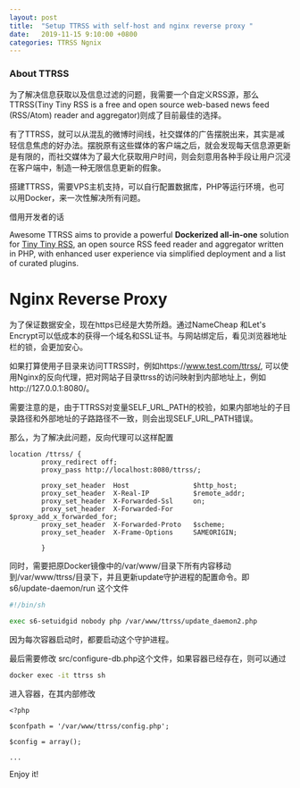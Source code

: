 ```yaml
---
layout: post
title:  "Setup TTRSS with self-host and nginx reverse proxy "
date:   2019-11-15 9:10:00 +0800
categories: TTRSS Ngnix
---
```


### About TTRSS

为了解决信息获取以及信息过滤的问题，我需要一个自定义RSS源，那么TTRSS(Tiny Tiny RSS is a free and open source web-based news feed (RSS/Atom) reader and aggregator)则成了目前最佳的选择。

有了TTRSS，就可以从混乱的微博时间线，社交媒体的广告摆脱出来，其实是减轻信息焦虑的好办法。摆脱原有这些媒体的客户端之后，就会发现每天信息源更新是有限的，而社交媒体为了最大化获取用户时间，则会刻意用各种手段让用户沉浸在客户端中，制造一种无限信息更新的假象。

搭建TTRSS，需要VPS主机支持，可以自行配置数据库，PHP等运行环境，也可以用Docker，来一次性解决所有问题。

[Awsome-TTRSS]: https://github.com/HenryQW/Awesome-TTRSS

借用开发者的话

Awesome TTRSS aims to provide a powerful **Dockerized all-in-one** solution for [Tiny Tiny RSS](https://tt-rss.org/), an open source RSS feed reader and aggregator written in PHP, with enhanced user experience via simplified deployment and a list of curated plugins. 



# Nginx Reverse Proxy

为了保证数据安全，现在https已经是大势所趋。通过NameCheap 和Let's Encrypt可以低成本的获得一个域名和SSL证书。与网站绑定后，看见浏览器地址栏的锁，会更加安心。

如果打算使用子目录来访问TTRSS时，例如https://www.test.com/ttrss/, 可以使用Nginx的反向代理，把对网站子目录ttrss的访问映射到内部地址上，例如http://127.0.0.1:8080/。

需要注意的是，由于TTRSS对变量SELF_URL_PATH的校验，如果内部地址的子目录路径和外部地址的子路路径不一致，则会出现SELF_URL_PATH错误。

那么，为了解决此问题，反向代理可以这样配置

```nginx
location /ttrss/ {
        proxy_redirect off;
        proxy_pass http://localhost:8080/ttrss/;

        proxy_set_header  Host                $http_host;
        proxy_set_header  X-Real-IP           $remote_addr;
        proxy_set_header  X-Forwarded-Ssl     on;
        proxy_set_header  X-Forwarded-For     $proxy_add_x_forwarded_for;
        proxy_set_header  X-Forwarded-Proto   $scheme;
        proxy_set_header  X-Frame-Options     SAMEORIGIN;

        }
```

同时，需要把原Docker镜像中的/var/www/目录下所有内容移动到/var/www/ttrss/目录下，并且更新update守护进程的配置命令。即 s6/update-daemon/run 这个文件

```sh
#!/bin/sh

exec s6-setuidgid nobody php /var/www/ttrss/update_daemon2.php
```

因为每次容器启动时，都要启动这个守护进程。

最后需要修改 src/configure-db.php这个文件，如果容器已经存在，则可以通过 

```sh
docker exec -it ttrss sh
```

进入容器，在其内部修改

```php+HTML
<?php

$confpath = '/var/www/ttrss/config.php';

$config = array();

...
```



Enjoy it!

